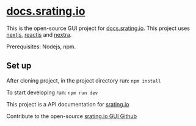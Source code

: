 # [docs.srating.io](https://docs.srating.io)

This is the open-source GUI project for [docs.srating.io](https://docs.srating.io). This project uses [nextjs](https://nextjs.org/), [reactjs](https://reactjs.org/) and [nextra](https://nextra.site).

Prerequisites: Nodejs, npm.

## Set up

After cloning project, in the project directory run:
`npm install`

To start developing run:
`npm run dev`

This project is a API documentation for [srating.io](https://srating.io)

Contribute to the open-source [srating.io GUI Github](https://github.com/esmalleydev/srating.io-gui) 
